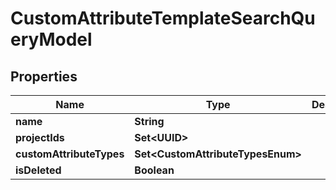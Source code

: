 

# CustomAttributeTemplateSearchQueryModel


## Properties

| Name | Type | Description | Notes |
|------------ | ------------- | ------------- | -------------|
|**name** | **String** |  |  [optional] |
|**projectIds** | **Set&lt;UUID&gt;** |  |  [optional] |
|**customAttributeTypes** | **Set&lt;CustomAttributeTypesEnum&gt;** |  |  [optional] |
|**isDeleted** | **Boolean** |  |  [optional] |



